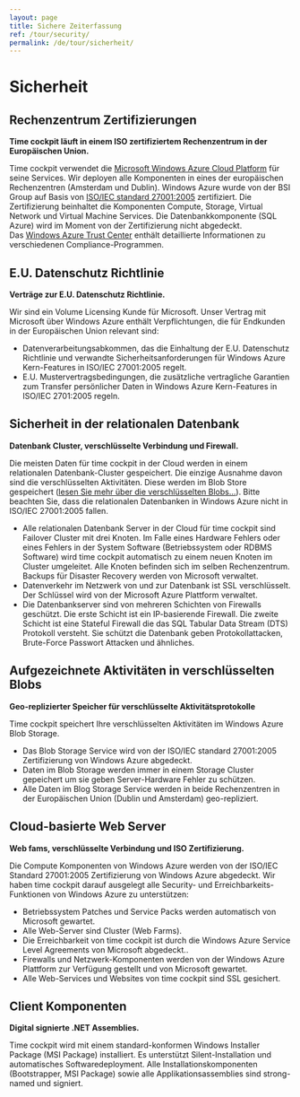 ```yaml
---
layout: page
title: Sichere Zeiterfassung
ref: /tour/security/
permalink: /de/tour/sicherheit/
---
```


<h1>Sicherheit</h1><h2>Rechenzentrum Zertifizierungen</h2><p>
  <strong>Time cockpit läuft in einem ISO zertifiziertem Rechenzentrum in der Europäischen Union.</strong>
</p><p>Time cockpit verwendet die <a href="http://www.windowsazure.com/" target="_blank">Microsoft Windows Azure Cloud Platform</a> für seine Services. Wir deployen alle Komponenten in eines der europäischen Rechenzentren (Amsterdam und Dublin). Windows Azure wurde von der BSI Group auf Basis von <a href="http://www.iso.org/iso/catalogue_detail?csnumber=42103" target="_blank">ISO/IEC standard 27001:2005</a> zertifiziert. Die Zertifizierung beinhaltet die Komponenten Compute, Storage, Virtual Network und Virtual Machine Services. Die Datenbankkomponente (SQL Azure) wird im Moment von der Zertifizierung nicht abgedeckt. Das <a href="http://www.windowsazure.com/en-us/support/trust-center/compliance/" target="_blank">Windows Azure Trust Center</a> enthält detaillierte Informationen zu verschiedenen Compliance-Programmen. </p><h2>E.U. Datenschutz Richtlinie</h2><p>
  <strong>Verträge zur E.U. Datenschutz Richtlinie.</strong>
</p><p>Wir sind ein Volume Licensing Kunde für Microsoft. Unser Vertrag mit Microsoft über Windows Azure enthält Verpflichtungen, die für Endkunden in der Europäischen Union relevant sind:</p><ul class="checkList">
  <li>Datenverarbeitungsabkommen, das die Einhaltung der E.U. Datenschutz Richtlinie und verwandte Sicherheitsanforderungen für Windows Azure Kern-Features in ISO/IEC 27001:2005 regelt.
<br /></li>
  <li>E.U. Mustervertragsbedingungen, die zusätzliche vertragliche Garantien zum Transfer persönlicher Daten in Windows Azure Kern-Features in ISO/IEC 2701:2005 regeln.</li>
</ul><h2>Sicherheit in der relationalen Datenbank</h2><p>
  <strong>Datenbank Cluster, verschlüsselte Verbindung und Firewall.</strong>
</p><p>Die meisten Daten für time cockpit in der Cloud werden in einem relationalen Datenbank-Cluster gespeichert. Die einzige Ausnahme davon sind die verschlüsselten Aktivitäten. Diese werden im Blob Store gespeichert (<a href="#BlobSecurity">lesen Sie mehr über die verschlüsselten Blobs...</a>). Bitte beachten Sie, dass die relationalen Datenbanken in Windows Azure nicht in ISO/IEC 27001:2005 fallen.</p><ul class="checkList">
  <li>Alle relationalen Datenbank Server in der Cloud für time cockpit sind Failover Cluster mit drei Knoten. Im Falle eines Hardware Fehlers oder eines Fehlers in der System Software (Betriebssystem oder RDBMS Software) wird time cockpit automatisch zu einem neuen Knoten im Cluster umgeleitet. Alle Knoten befinden sich im selben Rechenzentrum. Backups für Disaster Recovery werden von Microsoft verwaltet.</li>
  <li>Datenverkehr im Netzwerk von und zur Datenbank ist SSL verschlüsselt. Der Schlüssel wird von der Microsoft Azure Plattform verwaltet.</li>
  <li>Die Datenbankserver sind von mehreren Schichten von Firewalls geschützt. Die erste Schicht ist ein IP-basierende Firewall. Die zweite Schicht ist eine Stateful Firewall die das SQL Tabular Data Stream (DTS) Protokoll versteht. Sie schützt die Datenbank geben Protokollattacken, Brute-Force Passwort Attacken und ähnliches.</li>
</ul><h2>
  <a id="BlobSecurity"></a>Aufgezeichnete Aktivitäten in verschlüsselten Blobs</h2><p>
  <strong>Geo-replizierter Speicher für verschlüsselte Aktivitätsprotokolle</strong>
</p><p>Time cockpit speichert Ihre verschlüsselten Aktivitäten im Windows Azure Blob Storage.<br /></p><ul class="checkList">
  <li>Das Blob Storage Service wird von der ISO/IEC standard 27001:2005 Zertifizierung von Windows Azure abgedeckt.</li>
  <li>Daten im Blob Storage werden immer in einem Storage Cluster gepeichert um sie geben Server-Hardware Fehler zu schützen.</li>
  <li>Alle Daten im Blog Storage Service werden in beide Rechenzentren in der Europäischen Union (Dublin und Amsterdam) geo-repliziert.</li>
</ul><h2>Cloud-basierte Web Server</h2><p>
  <strong>Web fams, verschlüsselte Verbindung und ISO Zertifizierung.</strong>
</p><p>Die Compute Komponenten von Windows Azure werden von der ISO/IEC Standard 27001:2005 Zertifizierung von Windows Azure abgedeckt. Wir haben time cockpit darauf ausgelegt alle Security- und Erreichbarkeits-Funktionen von Windows Azure zu unterstützen:</p><ul class="checkList">
  <li>Betriebssystem Patches und Service Packs werden automatisch von Microsoft gewartet.</li>
  <li>Alle Web-Server sind Cluster (Web Farms).</li>
  <li>Die Erreichbarkeit von time cockpit ist durch die Windows Azure Service Level Agreements von Microsoft abgedeckt..</li>
  <li>Firewalls und Netzwerk-Komponenten werden von der Windows Azure Plattform zur Verfügung gestellt und von Microsoft gewartet.</li>
  <li>Alle Web-Services und Websites von time cockpit sind SSL gesichert.</li>
</ul><h2>Client Komponenten</h2><p>
  <strong>Digital signierte .NET Assemblies.</strong>
</p><p>Time cockpit wird mit einem standard-konformen Windows Installer Package (MSI Package) installiert. Es unterstützt Silent-Installation und automatisches Softwaredeployment. Alle Installationskomponenten (Bootstrapper, MSI Package) sowie alle Applikationsassemblies sind strong-named und signiert.</p>
